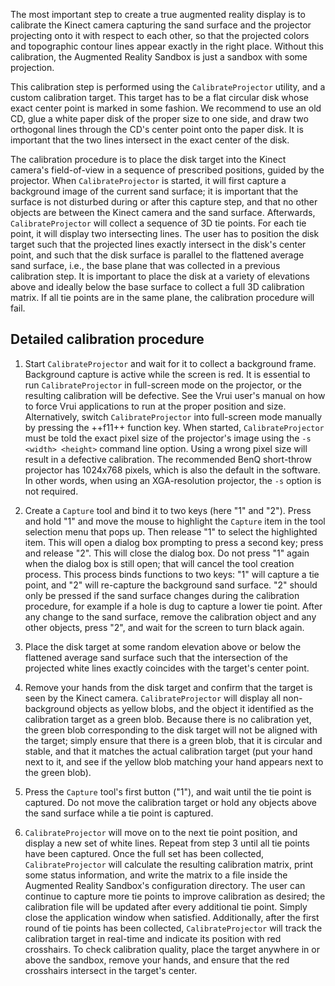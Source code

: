 <!-- ## Step 7: Calculate the projector calibration matrix -->

The most important step to create a true augmented reality display is to calibrate the Kinect camera capturing the sand surface and the projector projecting onto it with respect to each other, so that the projected colors and topographic contour lines appear exactly in the right place. Without this calibration, the Augmented Reality Sandbox is just a sandbox with some projection.

This calibration step is performed using the `CalibrateProjector` utility, and a custom calibration target. This target has to be a flat circular disk whose exact center point is marked in some fashion. We recommend to use an old CD, glue a white paper disk of the proper size to one side, and draw two orthogonal lines through the CD's center point onto the paper disk. It is important that the two lines intersect in the exact center of the disk.

The calibration procedure is to place the disk target into the Kinect camera's field-of-view in a sequence of prescribed positions, guided by the projector. When `CalibrateProjector` is started, it will first capture a background image of the current sand surface; it is important that the surface is not disturbed during or after this capture step, and that no other objects are between the Kinect camera and the sand surface. Afterwards, `CalibrateProjector` will collect a sequence of 3D tie points. For each tie point, it will display two intersecting lines. The user has to position the disk target such that the projected lines exactly intersect in the disk's center point, and such that the disk surface is parallel to the flattened average sand surface, i.e., the base plane that was collected in a previous calibration step. It is important to place the disk at a variety of elevations above and ideally below the base surface to collect a full 3D calibration matrix. If all tie points are in the same plane, the calibration procedure will fail.

## Detailed calibration procedure

1. Start `CalibrateProjector` and wait for it to collect a background frame. Background capture is active while the screen is red. It is essential to run `CalibrateProjector` in full-screen mode on the projector, or the resulting calibration will be defective. See the Vrui user's manual on how to force Vrui applications to run at the proper position and size. Alternatively, switch `CalibrateProjector` into full-screen mode manually by pressing the ++f11++ function key. When started, `CalibrateProjector` must be told the exact pixel size of the projector's image using the `-s <width> <height>` command line option. Using a wrong pixel size will result in a defective calibration. The recommended BenQ short-throw projector has 1024x768 pixels, which is also the default in the software. In other words, when using an XGA-resolution projector, the `-s` option is not required.

2. Create a `Capture` tool and bind it to two keys (here "1" and "2"). Press and hold "1" and move the mouse to highlight the `Capture` item in the tool selection menu that pops up. Then release "1" to select the highlighted item. This will open a dialog box prompting to press a second key; press and release "2". This will close the dialog box. Do not press "1" again when the dialog box is still open; that will cancel the tool creation process. This process binds functions to two keys: "1" will capture a tie point, and "2" will re-capture the background sand surface. "2" should only be pressed if the sand surface changes during the calibration procedure, for example if a hole is dug to capture a lower tie point. After any change to the sand surface, remove the calibration object and any other objects, press "2", and wait for the screen to turn black again.

3. Place the disk target at some random elevation above or below the flattened average sand surface such that the intersection of the projected white lines exactly coincides with the target's center point.

4. Remove your hands from the disk target and confirm that the target is seen by the Kinect camera. `CalibrateProjector` will display all non-background objects as yellow blobs, and the object it identified as the calibration target as a green blob. Because there is no calibration yet, the green blob corresponding to the disk target will not be aligned with the target; simply ensure that there is a green blob, that it is circular and stable, and that it matches the actual calibration target (put your hand next to it, and see if the yellow blob matching your hand appears next to the green blob).

5. Press the `Capture` tool's first button ("1"), and wait until the tie point is captured. Do not move the calibration target or hold any objects above the sand surface while a tie point is captured.

6. `CalibrateProjector` will move on to the next tie point position, and display a new set of white lines. Repeat from step 3 until all tie points have been captured. Once the full set has been collected, `CalibrateProjector` will calculate the resulting calibration matrix, print some status information, and write the matrix to a file inside the Augmented Reality Sandbox's configuration directory. The user can continue to capture more tie points to improve calibration as desired; the calibration file will be updated after every additional tie point. Simply close the application window when satisfied. Additionally, after the first round of tie points has been collected, `CalibrateProjector` will track the calibration target in real-time and indicate its position with red crosshairs. To check calibration quality, place the target anywhere in or above the sandbox, remove your hands, and ensure that the red crosshairs intersect in the target's center.

<!-- ## Tutorial video

This calibration step is illustrated in the following tutorial video:
http://www.youtube.com/watch?v=V_-Qn7oEsn4

This older video:
http://www.youtube.com/watch?v=vXkA9gUoSAc
shows the previous calibration procedure, and does no longer apply. -->